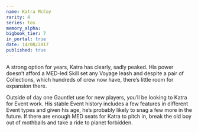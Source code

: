 ```yaml
---
name: Katra McCoy
rarity: 4
series: tos
memory_alpha:
bigbook_tier: 7
in_portal: true
date: 14/08/2017
published: true
---
```


A strong option for years, Katra has clearly, sadly peaked. His power doesn’t afford a MED-led Skill set any Voyage leash and despite a pair of Collections, which hundreds of crew now have, there’s little room for expansion there.

Outside of day one Gauntlet use for new players, you’ll be looking to Katra for Event work. His stable Event history includes a few features in different Event types and given his age, he’s probably likely to snag a few more in the future. If there are enough MED seats for Katra to pitch in, break the old boy out of mothballs and take a ride to planet forbidden.
